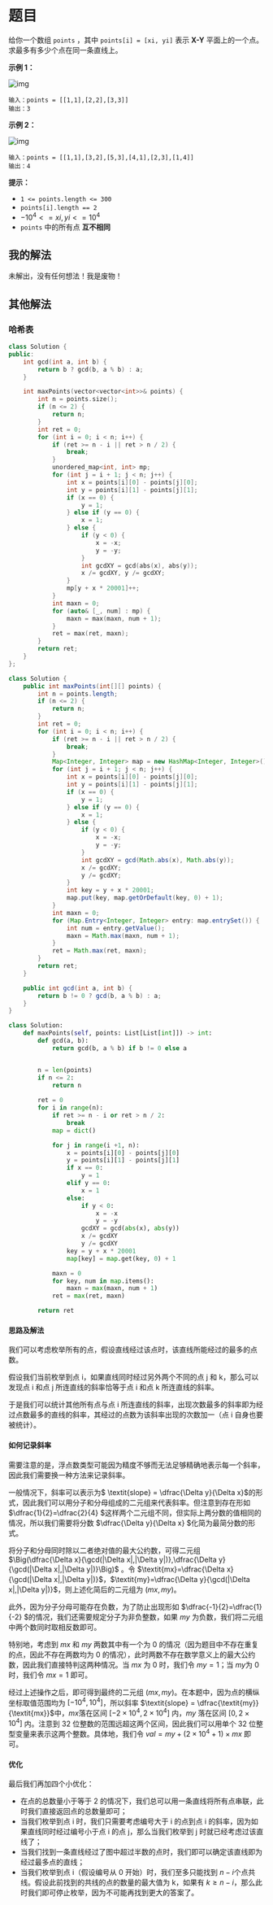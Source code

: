 # 题目

给你一个数组 `points` ，其中 `points[i] = [xi, yi]` 表示 **X-Y** 平面上的一个点。求最多有多少个点在同一条直线上。

**示例 1：**

![img](https://assets.leetcode.com/uploads/2021/02/25/plane1.jpg)

```
输入：points = [[1,1],[2,2],[3,3]]
输出：3
```

**示例 2：**

![img](https://assets.leetcode.com/uploads/2021/02/25/plane2.jpg)

```
输入：points = [[1,1],[3,2],[5,3],[4,1],[2,3],[1,4]]
输出：4
```

**提示：**

- `1 <= points.length <= 300`
- `points[i].length == 2`
- $-10^4 <= xi, yi <= 10^4$
- `points` 中的所有点 **互不相同**

## 我的解法

未解出，没有任何想法！我是废物！

## 其他解法

### 哈希表

```c++
class Solution {
public:
    int gcd(int a, int b) {
        return b ? gcd(b, a % b) : a;
    }

    int maxPoints(vector<vector<int>>& points) {
        int n = points.size();
        if (n <= 2) {
            return n;
        }
        int ret = 0;
        for (int i = 0; i < n; i++) {
            if (ret >= n - i || ret > n / 2) {
                break;
            }
            unordered_map<int, int> mp;
            for (int j = i + 1; j < n; j++) {
                int x = points[i][0] - points[j][0];
                int y = points[i][1] - points[j][1];
                if (x == 0) {
                    y = 1;
                } else if (y == 0) {
                    x = 1;
                } else {
                    if (y < 0) {
                        x = -x;
                        y = -y;
                    }
                    int gcdXY = gcd(abs(x), abs(y));
                    x /= gcdXY, y /= gcdXY;
                }
                mp[y + x * 20001]++;
            }
            int maxn = 0;
            for (auto& [_, num] : mp) {
                maxn = max(maxn, num + 1);
            }
            ret = max(ret, maxn);
        }
        return ret;
    }
};
```

```java
class Solution {
    public int maxPoints(int[][] points) {
        int n = points.length;
        if (n <= 2) {
            return n;
        }
        int ret = 0;
        for (int i = 0; i < n; i++) {
            if (ret >= n - i || ret > n / 2) {
                break;
            }
            Map<Integer, Integer> map = new HashMap<Integer, Integer>();
            for (int j = i + 1; j < n; j++) {
                int x = points[i][0] - points[j][0];
                int y = points[i][1] - points[j][1];
                if (x == 0) {
                    y = 1;
                } else if (y == 0) {
                    x = 1;
                } else {
                    if (y < 0) {
                        x = -x;
                        y = -y;
                    }
                    int gcdXY = gcd(Math.abs(x), Math.abs(y));
                    x /= gcdXY;
                    y /= gcdXY;
                }
                int key = y + x * 20001;
                map.put(key, map.getOrDefault(key, 0) + 1);
            }
            int maxn = 0;
            for (Map.Entry<Integer, Integer> entry: map.entrySet()) {
                int num = entry.getValue();
                maxn = Math.max(maxn, num + 1);
            }
            ret = Math.max(ret, maxn);
        }
        return ret;
    }

    public int gcd(int a, int b) {
        return b != 0 ? gcd(b, a % b) : a;
    }
}
```

```python
class Solution:
    def maxPoints(self, points: List[List[int]]) -> int:
        def gcd(a, b):
            return gcd(b, a % b) if b != 0 else a


        n = len(points)
        if n <= 2:
            return n
        
        ret = 0
        for i in range(n):
            if ret >= n - i or ret > n / 2:
                break
            map = dict()

            for j in range(i +1, n):
                x = points[i][0] - points[j][0]
                y = points[i][1] - points[j][1]
                if x == 0:
                    y = 1
                elif y == 0:
                    x = 1
                else:
                    if y < 0:
                        x = -x
                        y = -y
                    gcdXY = gcd(abs(x), abs(y))
                    x /= gcdXY
                    y /= gcdXY
                key = y + x * 20001
                map[key] = map.get(key, 0) + 1

            maxn = 0
            for key, num in map.items():
                maxn = max(maxn, num + 1)
            ret = max(ret, maxn)

        return ret
```

#### 思路及解法

我们可以考虑枚举所有的点，假设直线经过该点时，该直线所能经过的最多的点数。

假设我们当前枚举到点 i，如果直线同时经过另外两个不同的点 j 和 k，那么可以发现点 i 和点 j 所连直线的斜率恰等于点 i 和点 k 所连直线的斜率。

于是我们可以统计其他所有点与点 i 所连直线的斜率，出现次数最多的斜率即为经过点数最多的直线的斜率，其经过的点数为该斜率出现的次数加一（点 i 自身也要被统计）。

#### 如何记录斜率

需要注意的是，浮点数类型可能因为精度不够而无法足够精确地表示每一个斜率，因此我们需要换一种方法来记录斜率。

一般情况下，斜率可以表示为$ \textit{slope} = \dfrac{\Delta y}{\Delta x}$的形式，因此我们可以用分子和分母组成的二元组来代表斜率。但注意到存在形如 $\dfrac{1}{2}=\dfrac{2}{4} $这样两个二元组不同，但实际上两分数的值相同的情况，所以我们需要将分数 $\dfrac{\Delta y}{\Delta x} $化简为最简分数的形式。

将分子和分母同时除以二者绝对值的最大公约数，可得二元组 $\Big(\dfrac{\Delta x}{\gcd(|\Delta x|,|\Delta y|)},\dfrac{\Delta y}{\gcd(|\Delta x|,|\Delta y|)}\Big)$ 。令 $\textit{mx}=\dfrac{\Delta x}{\gcd(|\Delta x|,|\Delta y|)}$，$\textit{my}=\dfrac{\Delta y}{\gcd(|\Delta x|,|\Delta y|)}$，则上述化简后的二元组为 $(\textit{mx},\textit{my})$。

此外，因为分子分母可能存在负数，为了防止出现形如 $\dfrac{-1}{2}=\dfrac{1}{-2} $的情况，我们还需要规定分子为非负整数，如果 $\textit{my}$ 为负数，我们将二元组中两个数同时取相反数即可。

特别地，考虑到 $\textit{mx}$ 和 $\textit{my}$ 两数其中有一个为 0 的情况（因为题目中不存在重复的点，因此不存在两数均为 0 的情况），此时两数不存在数学意义上的最大公约数，因此我们直接特判这两种情况。当 $\textit{mx}$ 为 0 时，我们令 $\textit{my}=1$；当 $\textit{my}$为 0 时，我们令 $\textit{mx}=1$ 即可。

经过上述操作之后，即可得到最终的二元组 $(\textit{mx},\textit{my})$。在本题中，因为点的横纵坐标取值范围均为 $[-10^4, 10^4]$，所以斜率 $\textit{slope} = \dfrac{\textit{my}}{\textit{mx}}$中，$\textit{mx}$落在区间 $[- 2 \times 10^4, 2 \times 10^4]$ 内，$\textit{my}$ 落在区间 $[0, 2 \times 10^4]$ 内。注意到 32 位整数的范围远超这两个区间，因此我们可以用单个 32 位整型变量来表示这两个整数。具体地，我们令 $\textit{val} = \textit{my} + (2 \times 10^4 + 1) \times \textit{mx}$ 即可。

#### 优化

最后我们再加四个小优化：

- 在点的总数量小于等于 2 的情况下，我们总可以用一条直线将所有点串联，此时我们直接返回点的总数量即可；
- 当我们枚举到点 i 时，我们只需要考虑编号大于 i 的点到点 i 的斜率，因为如果直线同时经过编号小于点 i 的点 j，那么当我们枚举到 j 时就已经考虑过该直线了；
- 当我们找到一条直线经过了图中超过半数的点时，我们即可以确定该直线即为经过最多点的直线；
- 当我们枚举到点 i（假设编号从 0 开始）时，我们至多只能找到 $n-i$个点共线。假设此前找到的共线的点的数量的最大值为 k，如果有 $k \geq n-i$，那么此时我们即可停止枚举，因为不可能再找到更大的答案了。

